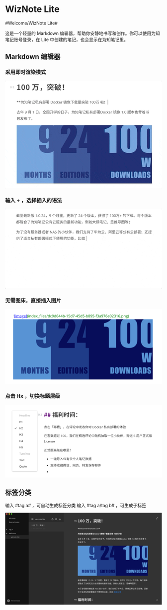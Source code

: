 # WizNote Lite

#Welcome/WizNote Lite#

这是一个轻量的 Markdown 编辑器，帮助你安静地书写和创作。你可以使用为知笔记账号登录，在 Lite 中创建的笔记，也会显示在为知笔记里。

## Markdown 编辑器

### 采用即时渲染模式

![即时渲染](index_files/1.gif)

### 输入 + ，选择插入的语法

![添加对象](index_files/2.gif)

### 无需图床，直接插入图片

![插入图片](index_files/3.png)

### 点击 Hx ，切换标题层级

![切换标题](index_files/4.png)

## 标签分类

输入 #tag a# ，可自动生成标签分类
输入 #tag a/tag b# ，可生成子标签

![标签列表](index_files/zh-tag.png)

